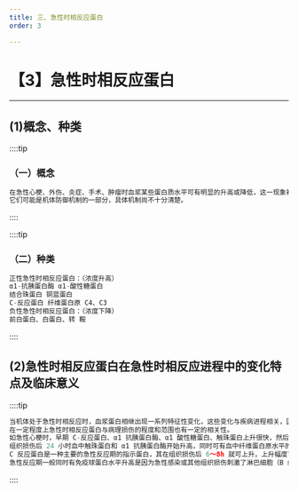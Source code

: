 ```yaml
---
title: 三、急性时相反应蛋白
order: 3

---
```


# 【3】急性时相反应蛋白

<kaodian :text="'生物化学检验记忆卡'" />

<!-- ######  第四章 血浆蛋白质检查

> 临床生化检验 -->

<beitiS/>

---

## (1)概念、种类

<son :text="'生物化学检验记忆卡'" text1="(1)概念、种类" :textOption="[['熟悉','相关专业知识','专业知识'],['熟悉','相关专业知识','专业知识'],['熟悉','相关专业知识','专业知识']]" />

::::tip

### （一）概念

```js
在急性心梗、外伤、炎症、手术、肿瘤时血浆某些蛋白质水平可有明显的升高或降低，这一现象被称为急性时相反应（APR），这些蛋白质被称为急性时相反应蛋白。
它们可能是机体防御机制的一部分，具体机制尚不十分清楚。
```

::::

::::tip

### （二）种类

```js
正性急性时相反应蛋白：（浓度升高）
α1-抗胰蛋白酶 α1-酸性糖蛋白
结合珠蛋白 铜蓝蛋白
C-反应蛋白 纤维蛋白原 C4、C3
负性急性时相反应蛋白：（浓度下降）
前白蛋白、白蛋白、转 鞍
```

::::

## (2)急性时相反应蛋白在急性时相反应进程中的变化特点及临床意义

<son :text="'生物化学检验记忆卡'" text1="(2)急性时相反应蛋白在急性时相反应进程中的变化特点及临床意义" :textOption="[['熟悉','专业知识','专业实践能力'],['熟悉','专业知识','专业实践能力'],['熟悉','专业知识','专业实践能力']]" />

::::tip

```js
当机体处于急性时相反应时，血浆蛋白相继出现一系列特征性变化，这些变化与疾病进程相关，因此可以此鉴别急性、亚急性、慢性病理状态。
在一定程度上急性时相反应蛋白与病理损伤的程度和范围也有一定的相关性。
如急性心梗时，早期 C-反应蛋白、α1 抗胰蛋白酶、α1 酸性糖蛋白、触珠蛋白上升很快，然后相继在 3 周内逐步降低至正常。
组织损伤后 24 小时血中触珠蛋白和 α1 抗胰蛋白酶开始升高，同时可有血中纤维蛋白原水平的上升，可使血栓形成的可能性升高。
C 反应蛋白是一种主要的急性反应期的指示蛋白，其在组织损伤后 6〜8h 就可上升，上升幅度可达正常值的 20〜500 倍，在致病因素消除后 C 反应蛋白可很快恢复正常。因为 C 反应蛋白在血中的半寿期<1 日，因此其在抗生素治疗时有一定的参考价值。
急性反应期一般同时有免疫球蛋白水平升高是因为急性感染或其他组织损伤刺激了淋巴细胞（B 细胞）的免疫球蛋白合成。在生理情况下，如女性怀孕、放节育环、口服避孕药时也可出现急性时相反应蛋白水平的升高。

```

::::
